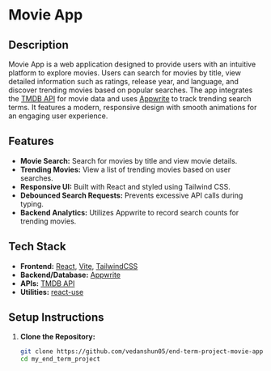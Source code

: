 # Movie App

## Description
Movie App is a web application designed to provide users with an intuitive platform to explore movies. Users can search for movies by title, view detailed information such as ratings, release year, and language, and discover trending movies based on popular searches. The app integrates the [TMDB API](https://www.themoviedb.org/documentation/api) for movie data and uses [Appwrite](https://appwrite.io/) to track trending search terms. It features a modern, responsive design with smooth animations for an engaging user experience.

## Features
- **Movie Search:** Search for movies by title and view movie details.
- **Trending Movies:** View a list of trending movies based on user searches.
- **Responsive UI:** Built with React and styled using Tailwind CSS.
- **Debounced Search Requests:** Prevents excessive API calls during typing.
- **Backend Analytics:** Utilizes Appwrite to record search counts for trending movies.

## Tech Stack
- **Frontend:** [React](https://reactjs.org/), [Vite](https://vitejs.dev/), [TailwindCSS](https://tailwindcss.com/)
- **Backend/Database:** [Appwrite](https://appwrite.io/)
- **APIs:** [TMDB API](https://www.themoviedb.org/documentation/api)
- **Utilities:** [react-use](https://github.com/streamich/react-use)

## Setup Instructions
1. **Clone the Repository:**
   ```sh
   git clone https://github.com/vedanshun05/end-term-project-movie-app
   cd my_end_term_project
